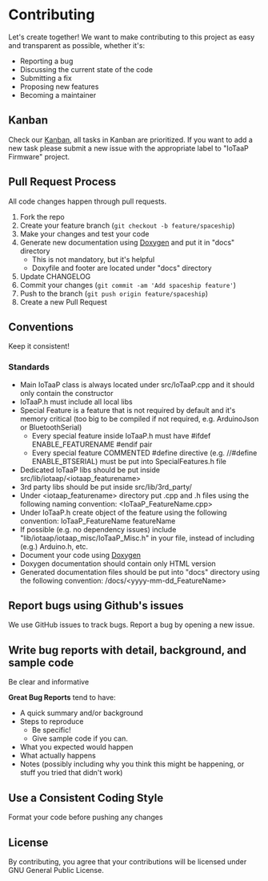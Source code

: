 # Contributing

Let's create together! We want to make contributing to this project as easy and transparent as possible, whether it's:

- Reporting a bug
- Discussing the current state of the code
- Submitting a fix
- Proposing new features
- Becoming a maintainer

## Kanban

Check our [Kanban](https://github.com/orgs/mvtsolutions/projects/1), all tasks in Kanban are prioritized. If you want to add a new task 
please submit a new issue with the appropriate label to "IoTaaP Firmware" project.

## Pull Request Process

All code changes happen through pull requests.

1. Fork the repo
2. Create your feature branch (`git checkout -b feature/spaceship`)
3. Make your changes and test your code
4. Generate new documentation using [Doxygen](http://www.doxygen.nl/download.html) and put it in "docs" directory
    * This is not mandatory, but it's helpful
    * Doxyfile and footer are located under "docs" directory
5. Update CHANGELOG
6. Commit your changes (`git commit -am 'Add spaceship feature'`)
7. Push to the branch (`git push origin feature/spaceship`)
8. Create a new Pull Request

## Conventions

Keep it consistent!

### Standards

- Main IoTaaP class is always located under src/IoTaaP.cpp and it should only contain the constructor
- IoTaaP.h must include all local libs
- Special Feature is a feature that is not required by default and it's memory critical (too big to be compiled if not required, e.g. ArduinoJson or BluetoothSerial)
    - Every special feature inside IoTaaP.h must have #ifdef ENABLE_FEATURENAME #endif pair
    - Every special feature COMMENTED #define directive (e.g. //#define ENABLE_BTSERIAL) must be put into SpecialFeatures.h file
- Dedicated IoTaaP libs should be put inside src/lib/iotaap/<iotaap_featurename>
- 3rd party libs should be put inside src/lib/3rd_party/<FeatureDirectory>
- Under <iotaap_featurename> directory put .cpp and .h files using the following naming convention: <IoTaaP_FeatureName.cpp>
- Under IoTaaP.h create object of the feature using the following convention: IoTaaP_FeatureName featureName
- If possible (e.g. no dependency issues) include "lib/iotaap/iotaap_misc/IoTaaP_Misc.h" in your file, instead of including (e.g.) Arduino.h, etc.
- Document your code using [Doxygen](https://marketplace.visualstudio.com/items?itemName=cschlosser.doxdocgen)
- Doxygen documentation should contain only HTML version
- Generated documentation files should be put into "docs" directory using the following convention: /docs/<yyyy-mm-dd_FeatureName> 

## Report bugs using Github's issues
We use GitHub issues to track bugs. Report a bug by opening a new issue.

## Write bug reports with detail, background, and sample code
Be clear and informative

**Great Bug Reports** tend to have:

- A quick summary and/or background
- Steps to reproduce
  - Be specific!
  - Give sample code if you can.
- What you expected would happen
- What actually happens
- Notes (possibly including why you think this might be happening, or stuff you tried that didn't work)

## Use a Consistent Coding Style
Format your code before pushing any changes

## License
By contributing, you agree that your contributions will be licensed under GNU General Public License.